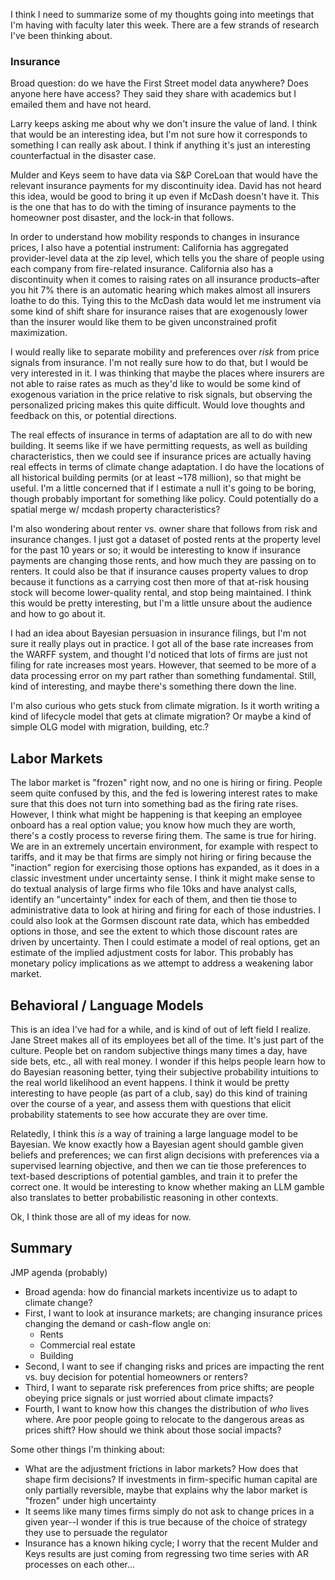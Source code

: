 I think I need to summarize some of my thoughts going into meetings that I'm having with faculty later this week. There are a few strands of research I've been thinking about.
### Insurance
Broad question: do we have the First Street model data anywhere? Does anyone here have access? They said they share with academics but I emailed them and have not heard.

Larry keeps asking me about why we don't insure the value of land. I think that would be an interesting idea, but I'm not sure how it corresponds to something I can really ask about. I think if anything it's just an interesting counterfactual in the disaster case.

Mulder and Keys seem to have data via S&P CoreLoan that would have the relevant insurance payments for my discontinuity idea. David has not heard this idea, would be good to bring it up even if McDash doesn't have it. This is the one that has to do with the timing of insurance payments to the homeowner post disaster, and the lock-in that follows.

In order to understand how mobility responds to changes in insurance prices, I also have a potential instrument: California has aggregated provider-level data at the zip level, which tells you the share of people using each company from fire-related insurance. California also has a discontinuity when it comes to raising rates on all insurance products–after you hit 7% there is an automatic hearing which makes almost all insurers loathe to do this. Tying this to the McDash data would let me instrument via some kind of shift share for insurance raises that are exogenously lower than the insurer would like them to be given unconstrained profit maximization.

I would really like to separate mobility and preferences over _risk_ from price signals from insurance. I'm not really sure how to do that, but I would be very interested in it. I was thinking that maybe the places where insurers are not able to raise rates as much as they'd like to would be some kind of exogenous variation in the price relative to risk signals, but observing the personalized pricing makes this quite difficult. Would love thoughts and feedback on this, or potential directions.

The real effects of insurance in terms of adaptation are all to do with new building. It seems like if we have permitting requests, as well as building characteristics, then we could see if insurance prices are actually having real effects in terms of climate change adaptation. I do have the locations of all historical building permits (or at least ~178 million), so that might be useful. I'm a little concerned that if I estimate a null it's going to be boring, though probably important for something like policy. Could potentially do a spatial merge w/ mcdash property characteristics? 

I'm also wondering about renter vs. owner share that follows from risk and insurance changes. I just got a dataset of posted rents at the property level for the past 10 years or so; it would be interesting to know if insurance payments are changing those rents, and how much they are passing on to renters. It could also be that if insurance causes property values to drop because it functions as a carrying cost then more of that at-risk housing stock will become lower-quality rental, and stop being maintained. I think this would be pretty interesting, but I'm a little unsure about the audience and how to go about it. 

I had an idea about Bayesian persuasion in insurance filings, but I'm not sure it really plays out in practice. I got all of the base rate increases from the WARFF system, and thought I'd noticed that lots of firms are just not filing for rate increases most years. However, that seemed to be more of a data processing error on my part rather than something fundamental. Still, kind of interesting, and maybe there's something there down the line. 

I'm also curious who gets stuck from climate migration. Is it worth writing a kind of lifecycle model that gets at climate migration? Or maybe a kind of simple OLG model with migration, building, etc.?
## Labor Markets
The labor market is "frozen" right now, and no one is hiring or firing. People seem quite confused by this, and the fed is lowering interest rates to make sure that this does not turn into something bad as the firing rate rises. However, I think what might be happening is that keeping an employee onboard has a real option value; you know how much they are worth, there's a costly process to reverse firing them. The same is true for hiring. We are in an extremely uncertain environment, for example with respect to tariffs, and it may be that firms are simply not hiring or firing because the "inaction" region for exercising those options has expanded, as it does in a classic investment under uncertainty sense. I think it might make sense to do textual analysis of large firms who file 10ks and have analyst calls, identify an "uncertainty" index for each of them, and then tie those to administrative data to look at hiring and firing for each of those industries. I could also look at the Gormsen discount rate data, which has embedded options in those, and see the extent to which those discount rates are driven by uncertainty. Then I could estimate a model of real options, get an estimate of the implied adjustment costs for labor. This probably has monetary policy implications as we attempt to address a weakening labor market.

## Behavioral / Language Models
This is an idea I've had for a while, and is kind of out of left field I realize. Jane Street makes all of its employees bet all of the time. It's just part of the culture. People bet on random subjective things many times a day, have side bets, etc., all with real money. I wonder if this helps people learn how to do Bayesian reasoning better, tying their subjective probability intuitions to the real world likelihood an event happens. I think it would be pretty interesting to have people (as part of a club, say) do this kind of training over the course of a year, and assess them with questions that elicit probability statements to see how accurate they are over time. 

Relatedly, I think this _is_ a way of training a large language model to be Bayesian. We know exactly how a Bayesian agent should gamble given beliefs and preferences; we can first align decisions with preferences via a supervised learning objective, and then we can tie those preferences to text-based descriptions of potential gambles, and train it to prefer the correct one. It would be interesting to know whether making an LLM gamble also translates to better probabilistic reasoning in other contexts.

Ok, I think those are all of my ideas for now.

## Summary

JMP agenda (probably)
* Broad agenda: how do financial markets incentivize us to adapt to climate change? 
* First, I want to look at insurance markets; are changing insurance prices changing the demand or cash-flow angle on:
	* Rents 
	* Commercial real estate 
	* Building 
* Second, I want to see if changing risks and prices are impacting the rent vs. buy decision for potential homeowners or renters?
* Third, I want to separate risk preferences from price shifts; are people obeying price signals or just worried about climate impacts?
* Fourth, I want to know how this changes the distribution of _who_ lives where. Are poor people going to relocate to the dangerous areas as prices shift? How should we think about those social impacts?

Some other things I'm thinking about:
* What are the adjustment frictions in labor markets? How does that shape firm decisions? If investments in firm-specific human capital are only partially reversible, maybe that explains why the labor market is "frozen" under high uncertainty
* It seems like many times firms simply do not ask to change prices in a given year--I wonder if this is true because of the choice of strategy they use to persuade the regulator
* Insurance has a known hiking cycle; I worry that the recent Mulder and Keys results are just coming from regressing two time series with AR processes on each other...